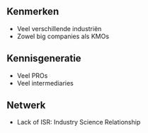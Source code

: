 ## Kenmerken
- Veel verschillende industriën
- Zowel big companies als KMOs

## Kennisgeneratie
- Veel PROs
- Veel intermediaries

## Netwerk
- Lack of ISR: Industry Science Relationship